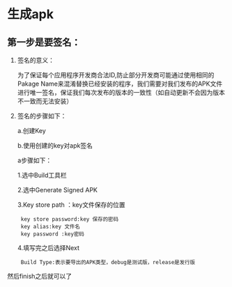 生成apk
=========

第一步是要签名：
------------

1. 签名的意义：

    为了保证每个应用程序开发商合法ID,防止部分开发商可能通过使用相同的Pakage Name来混淆替换已经安装的程序，我们需要对我们发布的APK文件进行唯一签名，保证我们每次发布的版本的一致性（如自动更新不会因为版本不一致而无法安装）

2. 签名的步骤如下：

    a.创建Key

    b.使用创建的key对apk签名

    a步骤如下：

    1.选中Build工具栏

    2.选中Generate Signed APK

    3.Key store path ：key文件保存的位置

        key store password:key 保存的密码
        key alias:key 文件名
        key password :key密码

    4.填写完之后选择Next

        Build Type:表示要导出的APK类型，debug是测试版，release是发行版

然后finish之后就可以了
